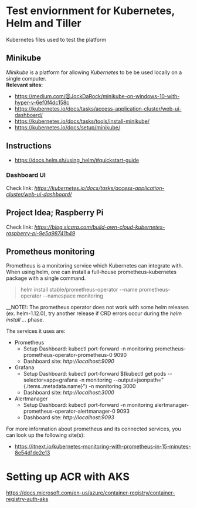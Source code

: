 # Test enviornment for Kubernetes, Helm and Tiller  
Kubernetes files used to test the platform  
  
## Minikube  
_Minikube_ is a platform for allowing _Kubernetes_ to be be used locally on a single computer.  
__Relevant sites:__  
  
- https://medium.com/@JockDaRock/minikube-on-windows-10-with-hyper-v-6ef0f4dc158c  
- https://kubernetes.io/docs/tasks/access-application-cluster/web-ui-dashboard/  
- https://kubernetes.io/docs/tasks/tools/install-minikube/  
- https://kubernetes.io/docs/setup/minikube/  
  
## Instructions  
- https://docs.helm.sh/using_helm/#quickstart-guide    
  
### Dashboard UI  
Check link: _https://kubernetes.io/docs/tasks/access-application-cluster/web-ui-dashboard/_  
      
## Project Idea; Raspberry Pi  
Check link: _https://blog.sicara.com/build-own-cloud-kubernetes-raspberry-pi-9e5a98741b49_  
  
## Prometheus monitoring  
Prometheus is a monitoring service which Kubernetes can integrate with. When using helm, one can install a full-house prometheus-kubernetes package with a single command.  
> helm install stable/prometheus-operator --name prometheus-operator --namespace monitoring  
  
__NOTE!: The prometheus operator does not work with some helm releases (ex. helm-1.12.0), try another release if CRD errors occur during the _helm install ..._ phase.  
  
The services it uses are:  
- Prometheus  
  - Setup Dashboard: kubectl port-forward -n monitoring prometheus-prometheus-operator-prometheus-0 9090  
  - Dashboard site: _http://localhost:9090_  
- Grafana  
  - Setup Dashboard: kubectl port-forward $(kubectl get  pods --selector=app=grafana -n  monitoring --output=jsonpath="{.items..metadata.name}") -n monitoring  3000  
  - Dashboard site: _http://localhost:3000_  
- Alertmanager  
  - Setup Dashboard: kubectl port-forward -n monitoring alertmanager-prometheus-operator-alertmanager-0 9093  
  - Dashboard site: _http://localhost:9093_  
  
For more information about prometheus and its connected services, you can look up the following site(s):  
- https://itnext.io/kubernetes-monitoring-with-prometheus-in-15-minutes-8e54d1de2e13  

# Setting up ACR with AKS  
https://docs.microsoft.com/en-us/azure/container-registry/container-registry-auth-aks  
